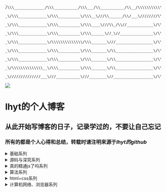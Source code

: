 	_ /\\\______________/\\\___________/\\\___/\\___________/\\__/\\\\\\\\\\\\\\\\______
	  _\/\\\_____________\/\\\__________\/\\\__\///\\______/\\/___\////////\\\/////______
	   _\/\\\_____________\/\\\__________\/\\\____\///\\_/\\//____________\/\\\__________
	    _\/\\\_____________\/\\\__________\/\\\______\//_\//_______________\/\\\_________
	     _\/\\\_____________\/\\\\\\\\\\\\\\/\\\_______\///_________________\/\\\________
	      _\/\\\_____________\/\\\__________\/\\\_______\/\\_________________\/\\\_______
	       _\/\\\_____________\/\\\__________\/\\\_______\/\\_________________\/\\\_______
	        _\/\\\\\\\\\\\\\\__\/\\\__________\/\\\_______\/\\_________________\/\\\______
	         _\//////////////___\///___________\///________\//__________________\/\\\_____
		 

<a href="#基础系列"><img src="https://img.shields.io/badge/>-issue-red.svg"/></a>

# lhyt的个人博客
## 从此开始写博客的日子，记录学过的，不要让自己忘记
### 所有的都是个人心得和总结，转载时请注明来源于*lhyt的github*

<details>
	<summary>基础系列</summary>
	

[this、call、apply、bind、继承、原型链 ](https://github.com/lhyt/issue/issues/14)  |
[页面的通信与跨域](https://github.com/lhyt/issue/issues/20)  |
[浏览器原理](https://github.com/lhyt/issue/issues/22)  |
[Rxjs光速入门](https://github.com/lhyt/issue/issues/26)  |
[一次现网翻车经历与总结](https://github.com/lhyt/issue/issues/32)  |
[一次preact迁移到react16总结](https://github.com/lhyt/issue/issues/34)


</details>



<details>
	<summary>源码与深究系列</summary>
	
[react hook的初步研究](https://github.com/lhyt/issue/issues/35)  |
[从documentFragement到手写vue](https://github.com/lhyt/issue/issues/2)  |
[函数式编程](https://github.com/lhyt/issue/issues/7)  |
[从单向数据到双向数据绑定](https://github.com/lhyt/issue/issues/10)  |
[模块化](https://github.com/lhyt/issue/issues/13)  |
[前端路由](https://github.com/lhyt/issue/issues/18)  |
[pwa+webpack，初探与踩坑](https://github.com/lhyt/issue/issues/21)  |
[小白大战diff算法](https://github.com/lhyt/issue/issues/24)  |
[node框架express的研究](https://github.com/lhyt/issue/issues/25)  |
[拥抱更底层技术——从CSS变量到Houdini](https://github.com/lhyt/issue/issues/29)  |
[名字随便起——es6 Proxy](https://github.com/lhyt/issue/issues/30)  |
[从一次react异步setState引发的思考](https://github.com/lhyt/issue/issues/31)  |
[元编程之——symbol](https://github.com/lhyt/issue/issues/36)

</details>



<details>
	<summary>真的精通js了吗系列</summary>
	
[正则表达式](https://github.com/lhyt/issue/issues/4)  |
[关于js类型转换骚操作](https://github.com/lhyt/issue/issues/5)  |
[其他冷门操作](https://github.com/lhyt/issue/issues/12)  |
[盘点前端群的无脑回答](https://github.com/lhyt/issue/issues/17)

</details>



<details>
	<summary>算法系列</summary>
	
[常见的排序算法](https://github.com/lhyt/issue/issues/3)  |
[聊聊w3c刷题遇到的小坑](https://github.com/lhyt/issue/issues/6)  |
[今日头条2018春招3.24研发类笔试题](https://github.com/lhyt/issue/issues/11)  |
[js版本的BFS&DFS](https://github.com/lhyt/issue/issues/16)  |
[关于js随机数生成器的扩展 ](https://github.com/lhyt/issue/issues/23)

</details>


<details>
	<summary>html+css系列</summary>
	
[从MDN的canvas动画例子的启发](https://github.com/lhyt/issue/issues/8)  |
[css的基础原理](https://github.com/lhyt/issue/issues/15)  |
[css菜鸡的自我救赎](https://github.com/lhyt/issue/issues/28)

</details>




<details>
	<summary>计算机网络、浏览器系列</summary>
	
[http、浏览器相关](https://github.com/lhyt/issue/issues/9)

</details>

